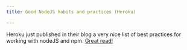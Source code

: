 ```yaml
---
title: Good NodeJS habits and practices (Heroku)

---
```

Heroku just published in their blog a very nice list of best practices for working with nodeJS and npm. [Great read!][1]

 [1]: https://blog.heroku.com/archives/2014/3/11/node-habits?utm_source=mkto&utm_medium=email&utm_campaign=marchnewsletter&mkt_tok=3RkMMJWWfF9wsRonuK%2FMZKXonjHpfsX57OwqXqKxlMI%2F0ER3fOvrPUfGjI4AScdnI%2BSLDwEYGJlv6SgFQrjAMapmyLgLUhE%3D